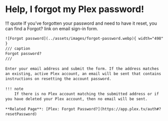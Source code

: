 # Help, I forgot my Plex password!

!!! quote
    If you’ve forgotten your password and need to have it reset, you can find a Forgot? link on email sign-in form.

    ![Forgot password](../assets/images/forgot-password.webp){ width="498" }
    /// caption
    Forgot password?
    ///

    Enter your email address and submit the form. If the address matches an existing, active Plex account, an email will be sent that contains instructions on resetting the account password.

    !!! note
        If there is no Plex account matching the submitted address or if you have deleted your Plex account, then no email will be sent.

    **Related Page**: [Plex: Forgot Password?](https://app.plex.tv/auth#?resetPassword)

